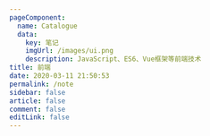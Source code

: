 ```yaml
---
pageComponent:
  name: Catalogue
  data:
    key: 笔记
    imgUrl: /images/ui.png
    description: JavaScript、ES6、Vue框架等前端技术
title: 前端
date: 2020-03-11 21:50:53
permalink: /note
sidebar: false
article: false
comment: false
editLink: false
---
```

